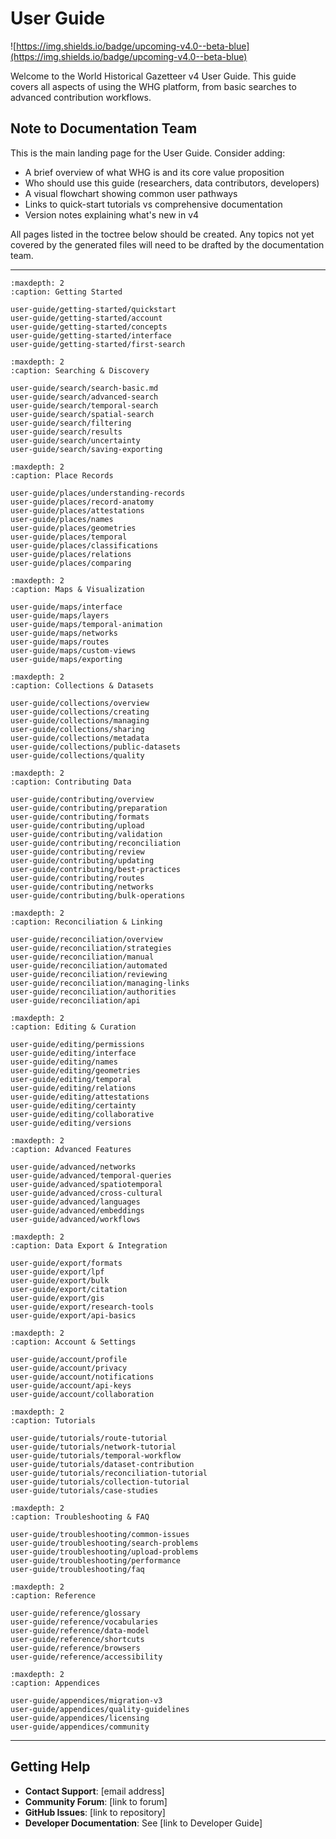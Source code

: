 # User Guide

![https://img.shields.io/badge/upcoming-v4.0--beta-blue](https://img.shields.io/badge/upcoming-v4.0--beta-blue)

Welcome to the World Historical Gazetteer v4 User Guide. This guide covers all aspects of using the WHG platform, from basic searches to advanced contribution workflows.

## Note to Documentation Team

This is the main landing page for the User Guide. Consider adding:
- A brief overview of what WHG is and its core value proposition
- Who should use this guide (researchers, data contributors, developers)
- A visual flowchart showing common user pathways
- Links to quick-start tutorials vs comprehensive documentation
- Version notes explaining what's new in v4

All pages listed in the toctree below should be created. Any topics not yet covered by the generated files will need to be drafted by the documentation team.

---

```{toctree}
:maxdepth: 2
:caption: Getting Started

user-guide/getting-started/quickstart
user-guide/getting-started/account
user-guide/getting-started/concepts
user-guide/getting-started/interface
user-guide/getting-started/first-search
```

```{toctree}
:maxdepth: 2
:caption: Searching & Discovery

user-guide/search/search-basic.md
user-guide/search/advanced-search
user-guide/search/temporal-search
user-guide/search/spatial-search
user-guide/search/filtering
user-guide/search/results
user-guide/search/uncertainty
user-guide/search/saving-exporting
```

```{toctree}
:maxdepth: 2
:caption: Place Records

user-guide/places/understanding-records
user-guide/places/record-anatomy
user-guide/places/attestations
user-guide/places/names
user-guide/places/geometries
user-guide/places/temporal
user-guide/places/classifications
user-guide/places/relations
user-guide/places/comparing
```

```{toctree}
:maxdepth: 2
:caption: Maps & Visualization

user-guide/maps/interface
user-guide/maps/layers
user-guide/maps/temporal-animation
user-guide/maps/networks
user-guide/maps/routes
user-guide/maps/custom-views
user-guide/maps/exporting
```

```{toctree}
:maxdepth: 2
:caption: Collections & Datasets

user-guide/collections/overview
user-guide/collections/creating
user-guide/collections/managing
user-guide/collections/sharing
user-guide/collections/metadata
user-guide/collections/public-datasets
user-guide/collections/quality
```

```{toctree}
:maxdepth: 2
:caption: Contributing Data

user-guide/contributing/overview
user-guide/contributing/preparation
user-guide/contributing/formats
user-guide/contributing/upload
user-guide/contributing/validation
user-guide/contributing/reconciliation
user-guide/contributing/review
user-guide/contributing/updating
user-guide/contributing/best-practices
user-guide/contributing/routes
user-guide/contributing/networks
user-guide/contributing/bulk-operations
```

```{toctree}
:maxdepth: 2
:caption: Reconciliation & Linking

user-guide/reconciliation/overview
user-guide/reconciliation/strategies
user-guide/reconciliation/manual
user-guide/reconciliation/automated
user-guide/reconciliation/reviewing
user-guide/reconciliation/managing-links
user-guide/reconciliation/authorities
user-guide/reconciliation/api
```

```{toctree}
:maxdepth: 2
:caption: Editing & Curation

user-guide/editing/permissions
user-guide/editing/interface
user-guide/editing/names
user-guide/editing/geometries
user-guide/editing/temporal
user-guide/editing/relations
user-guide/editing/attestations
user-guide/editing/certainty
user-guide/editing/collaborative
user-guide/editing/versions
```

```{toctree}
:maxdepth: 2
:caption: Advanced Features

user-guide/advanced/networks
user-guide/advanced/temporal-queries
user-guide/advanced/spatiotemporal
user-guide/advanced/cross-cultural
user-guide/advanced/languages
user-guide/advanced/embeddings
user-guide/advanced/workflows
```

```{toctree}
:maxdepth: 2
:caption: Data Export & Integration

user-guide/export/formats
user-guide/export/lpf
user-guide/export/bulk
user-guide/export/citation
user-guide/export/gis
user-guide/export/research-tools
user-guide/export/api-basics
```

```{toctree}
:maxdepth: 2
:caption: Account & Settings

user-guide/account/profile
user-guide/account/privacy
user-guide/account/notifications
user-guide/account/api-keys
user-guide/account/collaboration
```

```{toctree}
:maxdepth: 2
:caption: Tutorials

user-guide/tutorials/route-tutorial
user-guide/tutorials/network-tutorial
user-guide/tutorials/temporal-workflow
user-guide/tutorials/dataset-contribution
user-guide/tutorials/reconciliation-tutorial
user-guide/tutorials/collection-tutorial
user-guide/tutorials/case-studies
```

```{toctree}
:maxdepth: 2
:caption: Troubleshooting & FAQ

user-guide/troubleshooting/common-issues
user-guide/troubleshooting/search-problems
user-guide/troubleshooting/upload-problems
user-guide/troubleshooting/performance
user-guide/troubleshooting/faq
```

```{toctree}
:maxdepth: 2
:caption: Reference

user-guide/reference/glossary
user-guide/reference/vocabularies
user-guide/reference/data-model
user-guide/reference/shortcuts
user-guide/reference/browsers
user-guide/reference/accessibility
```

```{toctree}
:maxdepth: 2
:caption: Appendices

user-guide/appendices/migration-v3
user-guide/appendices/quality-guidelines
user-guide/appendices/licensing
user-guide/appendices/community
```

---

## Getting Help

- **Contact Support**: [email address]
- **Community Forum**: [link to forum]
- **GitHub Issues**: [link to repository]
- **Developer Documentation**: See [link to Developer Guide]